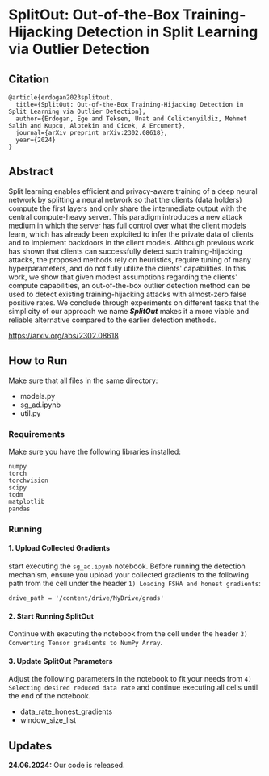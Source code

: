 # SplitOut: Out-of-the-Box Training-Hijacking Detection in Split Learning via Outlier Detection

## Citation
```
@article{erdogan2023splitout,
  title={SplitOut: Out-of-the-Box Training-Hijacking Detection in Split Learning via Outlier Detection},
  author={Erdogan, Ege and Teksen, Unat and Celiktenyildiz, Mehmet Salih and Kupcu, Alptekin and Cicek, A Ercument},
  journal={arXiv preprint arXiv:2302.08618},
  year={2024}
}
```

## Abstract

Split learning enables efficient and privacy-aware training of a deep neural network by splitting a neural network so that the clients (data holders) compute the first layers and only share the intermediate output with the central compute-heavy server. This paradigm introduces a new attack medium in which the server has full control over what the client models learn, which has already been exploited to infer the private data of clients and to implement backdoors in the client models. Although previous work has shown that clients can successfully detect such training-hijacking attacks, the proposed methods rely on heuristics, require tuning of many hyperparameters, and do not fully utilize the clients' capabilities. In this work, we show that given modest assumptions regarding the clients' compute capabilities, an out-of-the-box outlier detection method can be used to detect existing training-hijacking attacks with almost-zero false positive rates. We conclude through experiments on different tasks that the simplicity of our approach we name _**SplitOut**_ makes it a more viable and reliable alternative compared to the earlier detection methods.

https://arxiv.org/abs/2302.08618

## How to Run 

Make sure that all files in the same directory:
- models.py
- sg_ad.ipynb
- util.py

### Requirements

Make sure you have the following libraries installed:

```
numpy
torch
torchvision
scipy
tqdm
matplotlib
pandas
```

### Running


#### 1. Upload Collected Gradients
start executing the `sg_ad.ipynb` notebook. Before running the detection mechanism, ensure you upload your collected gradients to the following path from the cell under the header `1) Loading FSHA and honest gradients`:
```
drive_path = '/content/drive/MyDrive/grads'
```

#### 2. Start Running SplitOut
Continue with executing the notebook from the cell under the header `3) Converting Tensor gradients to NumPy Array`. 

#### 3. Update SplitOut Parameters
Adjust the following parameters in the notebook to fit your needs from `4) Selecting desired reduced data rate` and continue executing all cells until the end of the notebook.

- data_rate_honest_gradients 
- window_size_list

## Updates

**24.06.2024:** Our code is released.
